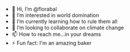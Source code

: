 - 👋 Hi, I’m @florabal
- 👀 I’m interested in world domination
- 🌱 I’m currently learning how to rule them all
- 💞️ I’m looking to collaborate on climate change
- 📫 How to reach me...in your dreams
- ⚡ Fun fact: I'm an amazing baker 

<!---
florabal/florabal is a ✨ special ✨ repository because its `README.md` (this file) appears on your GitHub profile.
You can click the Preview link to take a look at your changes.
--->
